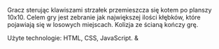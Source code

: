 Gracz sterując klawiszami strzałek przemieszcza się kotem po planszy 10x10. Celem gry jest zebranie jak największej ilości kłębków, które pojawiają się w losowych miejscach. Kolizja ze ścianą kończy grę.

Użyte technologie:
HTML, CSS, JavaScript.
&
